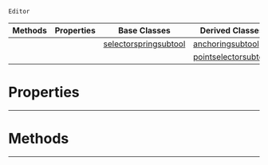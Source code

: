  `Editor`

|Methods|Properties|Base Classes|Derived Classes|
|---|---|---|---|
| | |[selectorspringsubtool](https://github.com/PlasmaEngine/PlasmaDocs/blob/master/code_reference/class_reference/selectorspringsubtool.markdown)|[anchoringsubtool](https://github.com/PlasmaEngine/PlasmaDocs/blob/master/code_reference/class_reference/anchoringsubtool.markdown)|
| | | |[pointselectorsubtool](https://github.com/PlasmaEngine/PlasmaDocs/blob/master/code_reference/class_reference/pointselectorsubtool.markdown)|


 #  Properties


---  
 #  Methods


---  
 

 
